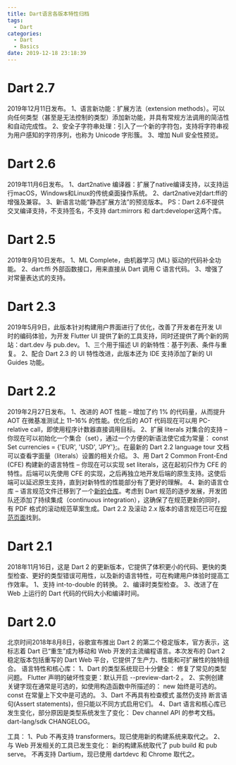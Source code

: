 ```yaml
---
title: Dart语言各版本特性归档
tags:
  - Dart
categories:
  - Dart
  - Basics
date: 2019-12-18 23:18:39
---
```


# Dart 2.7
2019年12月11日发布。
1、语言新功能：扩展方法（extension methods）。可以向任何类型（甚至是无法控制的类型）添加新功能，并具有常规方法调用的简洁性和自动完成性。
2、安全子字符串处理：引入了一个新的字符包，支持将字符串视为用户感知的字符序列，也称为 Unicode 字形簇。
3、增加 Null 安全性预览。

# Dart 2.6
2019年11月6日发布。
1、dart2native 编译器：扩展了native编译支持，以支持运行macOS，Windows和Linux的传统桌面操作系统。
2、dart2native对dart:ffi的增强及兼容。
3、新语言功能“静态扩展方法”的预览版本。
PS：Dart 2.6不提供交叉编译支持，不支持签名，不支持 dart:mirrors 和 dart:developer这两个库。

# Dart 2.5
2019年9月10日发布。
1、ML Complete，由机器学习 (ML) 驱动的代码补全功能。
2、dart:ffi 外部函数接口，用来直接从 Dart 调用 C 语言代码。
3、增强了对常量表达式的支持。

# Dart 2.3
2019年5月9日，此版本针对构建用户界面进行了优化，改善了开发者在开发 UI 时的编码体验，为开发 Flutter UI 提供了新的工具支持，同时还提供了两个新的网站：dart.dev 与 pub.dev。
1、三个用于描述 UI 的新特性：基于列表、条件与重复。
2、配合 Dart 2.3 的 UI 特性改进，此版本还为 IDE 支持添加了新的 UI Guides 功能。

# Dart 2.2
2019年2月27日发布。
1、改进的 AOT 性能 – 增加了约 1% 的代码量，从而提升 AOT 在微基准测试上 11–16% 的性能。优化后的 AOT 代码现在可以用 PC-relative call，即使用程序计数器直接调用目标。
2、扩展 literals 对集合的支持 – 你现在可以初始化一个集合（set），通过一个方便的新语法使它成为常量： const Set<String> currencies = {'EUR', 'USD', 'JPY'};。在最新的 Dart 2.2 language tour 文档可以查看字面量（literals）设置的相关介绍。
3、用 Dart 2 Common Front-End (CFE) 构建新的语言特性 – 你现在可以实现 set literals，这在起初只作为 CFE 的特性。后端可以先使用 CFE 的实现，之后再独立地开发后端的原生支持。这使后端可以延迟原生支持，直到对新特性的性能部分有了更好的理解。
4、新的语言仓库 – 语言规范文件迁移到了一个[新的仓库](https://github.com/dart-lang/language/tree/master/specification "新的仓库")。考虑到 Dart 规范的逐步发展，开发团队还添加了持续集成（continuous integration），这确保了在规范更新的同时，有 PDF 格式的滚动规范草案生成。Dart 2.2 及滚动 2.x 版本的语言规范已可在[规范页面](https://dart.dev/guides/language/spec "规范页面")找到。

# Dart 2.1
2018年11月16日，这是 Dart 2 的更新版本，它提供了体积更小的代码、更快的类型检查、更好的类型错误可用性，以及新的语言特性，可在构建用户体验时提高工作效率。
1、支持 int-to-double 的转换。
2、编译时类型检查。
3、改进了在 Web 上运行的 Dart 代码的代码大小和编译时间。

# Dart 2.0
北京时间2018年8月8日，谷歌宣布推出 Dart 2 的第二个稳定版本，官方表示，这标志着 Dart 已“重生”成为移动和 Web 开发的主流编程语言。本次发布的 Dart 2 稳定版本包括重写的 Dart Web 平台，它提供了生产力、性能和可扩展性的独特组合。
语言特性和核心库：
1、Dart 的类型系统现已十分健全：
修复了常见的类型问题。
Flutter 声明的破坏性变更：默认开启 --preview-dart-2 。
2、实例创建关键字现在通常是可选的，如使用构造函数中所描述的：
new 始终是可选的。
const 在常量上下文中是可选的。
3、Dart 不再具有检查模式
虽然仍支持 断言语句(Assert statements)，但只能以不同方式启用它们。
4、Dart 语言和核心库已发生变化，部分原因是类型系统发生了变化：
Dev channel API 的参考文档。
dart-lang/sdk CHANGELOG。

工具：
1、Pub 不再支持 transformers。现已使用新的构建系统来取代之。
2、与 Web 开发相关的工具已发生变化：
新的构建系统取代了 pub build 和 pub serve。
不再支持 Dartium，现已使用 dartdevc 和 Chrome 取代之。